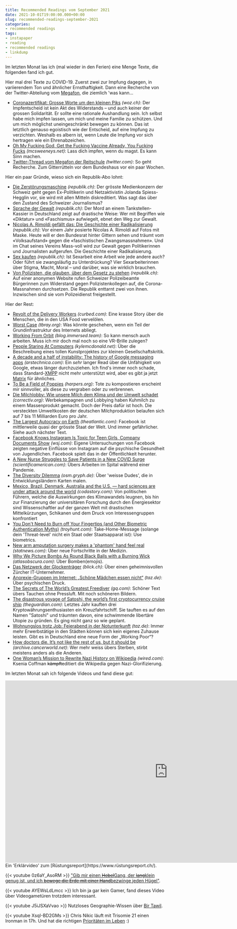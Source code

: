 ```yaml
---
title: Recommended Readings vom September 2021
date: 2021-10-01T19:00:00.000+00:00
slug: recommended-readings-september-2021
categories:
- recommended readings
tags:
- instapaper
- reading
- recommended readings
- linkdump
---
```


Im letzten Monat las ich (mal wieder in den Ferien) eine Menge Texte, die folgenden fand ich gut.

Hier mal drei Texte zu COVID-19.
Zuerst zwei zur Impfung dagegen, in variierendem Ton und ähnlicher Ernsthaftigkeit.
Dann eine Recherche von der Twitter-Abteilung vom [Megafon](https://www.megafon.ch/), die ziemlich 'was kann...

- [Coronazertifikat: Grosse Worte um den kleinen Piks](https://www.woz.ch/-bc90) *(woz.ch)*: Der Impfentscheid ist kein Akt des Widerstands – und auch keiner der grossen Solidarität. Er sollte eine rationale Aushandlung sein. Ich selbst habe mich impfen lassen, um mich und meine Familie zu schützen. Und um mich möglichst uneingeschränkt bewegen zu können. Das ist letztlich genauso egoistisch wie der Entscheid, auf eine Impfung zu verzichten. Weshalb es albern ist, wenn Leute die Impfung vor sich hertragen wie ein Ehrenabzeichen.
- [Oh My Fucking God, Get the Fucking Vaccine Already, You Fucking Fucks](https://www.mcsweeneys.net/articles/oh-my-fucking-god-get-the-fucking-vaccine-already-you-fucking-fucks) *(mcsweeneys.net)*: Lass dich impfen, wenn du magst. Es kann Sinn machen.
- [Twitter-Thread vom Megafon der Reitschule](https://mobile.twitter.com/Megafon_RS_Bern/status/1439439311619903488) *(twitter.com)*: So geht Recherche. Zum Gitterrütteln vor dem Bundeshaus vor ein paar Wochen.

Hier ein paar Gründe, wieso sich ein Republik-Abo lohnt:

- [Die Zerstörungs­maschine](https://www.republik.ch/2021/08/06/die-zerstoerungs-maschine) *(republik.ch)*: Der grösste Medienkonzern der Schweiz geht gegen Ex-Politikerin und Netzaktivistin Jolanda Spiess-Hegglin vor, sie wird mit allen Mitteln diskreditiert. Was sagt das über den Zustand des Schweizer Journalismus?
- [Sprache der Gewalt](https://www.republik.ch/2021/09/21/sprache-der-gewalt) *(republik.ch)*: Der Mord an einem Tankstellen-Kassier in Deutschland zeigt auf drastische Weise: Wer mit Begriffen wie «Diktatur» und «Faschismus» aufwiegelt, ebnet den Weg zur Gewalt.
- [Nicolas A. Rimoldi gefällt das: Die Geschichte einer Radikalisierung](https://www.republik.ch/2021/09/17/nicolas-a-rimoldi-gefaellt-das) *(republik.ch)*: Vor einem Jahr posierte Nicolas A. Rimoldi auf Fotos mit Maske. Heute will er den Bundesrat hinter Gittern sehen und träumt vom «Volks­aufstand» gegen die «faschistischen Zwangs­massnahmen». Und im Chat seines Vereins Mass-voll wird zur Gewalt gegen Politikerinnen und Journalisten aufgerufen. Die Geschichte einer Radikalisierung.
- [Sex kaufen](https://www.republik.ch/2021/10/02/sex-kaufen) *(republik.ch)*: Ist Sexarbeit eine Arbeit wie jede andere auch? Oder führt sie zwangs­läufig zu Unterdrückung? Vier Sex­arbeiterinnen über Stigma, Macht, Moral – und darüber, was sie wirklich brauchen.
- [Von Polizisten, die glauben, über dem Gesetz zu stehen](https://www.republik.ch/2021/10/08/von-polizisten-die-glauben-ueber-dem-gesetz-zu-stehen) *(republik.ch)*: Auf einer anonymen Website rufen Schweizer Polizei­beamte Bürgerinnen zum Widerstand gegen Polizisten­kollegen auf, die Corona-Massnahmen durchsetzen. Die Republik enttarnt zwei von ihnen. Inzwischen sind sie vom Polizei­dienst freigestellt.

Hier der Rest:

- [Revolt of the Delivery Workers](https://www.curbed.com/article/nyc-delivery-workers.html) *(curbed.com)*: Eine krasse Story über die Menschen, die in den USA Food vervelölen.
- [Worst Case](https://www.tbray.org/ongoing/When/202x/2021/10/08/The-WOrst-Case) *(tbray.org)*: Was könnte geschehen, wenn ein Teil der Grundinfrastruktur des Internets abliegt.
- [Working From Orbit](https://blog.immersed.team/working-from-orbit-39bf95a6d385) *(blog.immersed.team)*: So kann mensch auch arbeiten. Muss ich mir doch mal noch so eine VR-Brille zulegen?
- [People Staring At Computers](https://kylemcdonald.net/psac) *(kylemcdonald.net)*: Über die Beschreibung eines tollen Kunstprojektes zur kleinen Gesellschaftskritik.
- [A decade and a half of instability: The history of Google messaging apps](https://arstechnica.com/gadgets/2021/08/a-decade-and-a-half-of-instability-the-history-of-google-messaging-apps/) *(arstechnica.com)*: Ein *sehr* langer Read über die Unfähigkeit von Google, etwas länger durchzuziehen. Ich find's immer noch schade, dass Standard-[XMPP](https://en.wikipedia.org/wiki/XMPP) nicht mehr unterstützt wird, aber es gibt ja jetzt [Matrix](https://matrix.org/) für ähnliches.
- [To Be a Field of Poppies](https://harpers.org/archive/2021/10/to-be-a-field-of-poppies-natural-organic-reduction-composting-corpse/) *(harpers.org)*: Tote zu kompostieren erscheint mir sinnvoller, als diese zu vergraben oder zu verbrennen.
- [Die Milchlobby: Wie unsere Milch dem Klima und der Umwelt schadet](https://correctiv.org/top-stories/2021/09/21/die-milchlobby-wie-unsere-milch-klima-und-umwelt-schadet/) *(correctiv.org)*: Werbekampagnen und Lobbying haben Kuhmilch zu einem Massenprodukt gemacht. Doch der Preis dafür ist hoch. Die versteckten Umweltkosten der deutschen Milchproduktion belaufen sich auf 7 bis 11 Milliarden Euro pro Jahr.
- [The Largest Autocracy on Earth](https://www.theatlantic.com/magazine/archive/2021/11/facebook-authoritarian-hostile-foreign-power/620168/) *(theatlantic.com)*: Facebook ist mittlerweile quasi der grösste Staat der Welt. Und immer gefährlicher. Siehe auch nächster Text.
- [Facebook Knows Instagram Is Toxic for Teen Girls, Company Documents Show](https://www.wsj.com/articles/facebook-knows-instagram-is-toxic-for-teen-girls-company-documents-show-11631620739) *(wsj.com)*: Eigene Untersuchungen von Facebook zeigten negative Einflüsse von Instagram auf die psychische Gesundheit von Jugendlichen. Facebook spielt das in der Öffentlichkeit herunter.
- [A New Nurse Struggles to Save Patients in a New COVID Surge](https://www.scientificamerican.com/article/a-new-nurse-struggles-to-save-patients-in-a-new-covid-surge/) *(scientificamerican.com)*: Übers Arbeiten im Spital während einer Pandemie.
- [The Diversity Dilemma](https://osm.gryph.de/2019/12/the-diversity-dilemma/) *(osm.gryph.de)*: Über 'weisse Dudes', die in Entwicklungsländern Karten malen.
- [Mexico, Brazil, Denmark, Australia and the U.S. — hard sciences are under attack around the world](https://www.codastory.com/waronscience/attacks-hard-sciences/) *(codastory.com)*: Von politischen Führern, welche die Auswirkungen des Klimawandels leugnen, bis hin zur Finanzierung der universitären Forschung durch den Energiesektor sind Wissenschaftler auf der ganzen Welt mit drastischen Mittelkürzungen, Schikanen und dem Druck von Interessengruppen konfrontiert
- [You Don't Need to Burn off Your Fingertips (and Other Biometric Authentication Myths)](https://www.troyhunt.com/you-dont-need-to-burn-off-your-fingertips-and-other-biometric-myths/) *(troyhunt.com)*: Take-Home-Message (solange dein 'Threat-level' nicht ein Staat oder Staatsapparat ist): Use biometrics.
- [New arm amputation surgery makes a 'phantom' hand feel real](https://www.statnews.com/2021/09/14/i-can-still-feel-it-new-arm-amputation-surgery-makes-a-phantom-hand-seem-real/) *(statnews.com)*: Über neue Fortschritte in der Medizin.
- [Why We Picture Bombs As Round Black Balls with a Burning Wick](http://www.atlasobscura.com/articles/why-we-picture-bombs-as-round-black-balls-with-a-burning-wick) *(atlasobscura.com)*: Über Bomben(emojis).
- [Das Netzwerk der Glockenträger](https://www.blick.ch/schweiz/wer-hinter-den-freiheitstrychlern-steht-das-stille-netzwerk-der-freiheitstrychler-id16842973.html) *(blick.ch)*: Über einen geheimnisvollen Zürcher IT-Unternehmer.
- [Anorexie-Gruppen im Internet: „Schöne Mädchen essen nicht“](https://taz.de/!5799572/) *(taz.de)*: Über psychischen Druck.
- [The Secrets of The World’s Greatest Freediver](https://www.gq.com/story/freediver-alexey-molchanov-profile) *(gq.com)*: Schöner Text übers Tauchen ohne Pressluft. Mit noch schöneren Bildern.
- [The disastrous voyage of Satoshi, the world’s first cryptocurrency cruise ship](https://www.theguardian.com/news/2021/sep/07/disastrous-voyage-satoshi-cryptocurrency-cruise-ship-seassteading) *(theguardian.com)*: Letztes Jahr kauften drei Kryptowährungsenthusiasten ein Kreuzfahrtschiff. Sie tauften es auf den Namen "Satoshi" und träumten davon, eine schwimmende libertäre Utopie zu gründen. Es ging nicht ganz so wie geplant.
- [Wohnungslos trotz Job: Feierabend in der Notunterkunft](https://taz.de/!5794140/) *(taz.de)*: Immer mehr Erwerbstätige in den Städten können sich kein eigenes Zuhause  leisten. Gibt es in Deutschland eine neue Form der „Working Poor“?
- [How doctors die. It’s not like the rest of us, but it should be](https://archive.cancerworld.net/featured/how-doctors-die/) *(archive.cancerworld.net)*: Wer mehr weiss übers Sterben, stirbt meistens anders als die Anderen.
- [One Woman’s Mission to Rewrite Nazi History on Wikipedia](https://www.wired.com/story/one-womans-mission-to-rewrite-nazi-history-wikipedia/) *(wired.com)*: Ksenia Coffman <del>kämpft</del>editiert die Wikipedia gegen Nazi-Glorifizierung.
  
Im letzten Monat sah ich folgende Videos und fand diese gut:

<iframe width="1024" height="576" src="https://media.ccc.de/v/wk04-7552-schweizer-technologie-fr-den-krieg-ein-verschwiegenes-business/oembed" frameborder="0" allowfullscreen></iframe>
Ein 'Erklärvideo' zum [Rüstungsreport](https://www.rüstungsreport.ch/).

{{< youtube 0z6aY_AsoRM >}}
["Gib mir einen <del>Hebel</del>Gang, der <del>lang</del>klein genug ist, und ich <del>bewege die Erde mit einer Hand</del>bezwinge jeden Hügel"](https://de.wikiquote.org/wiki/Archimedes).

{{< youtube AYEWsLdLmcc >}}
Ich bin ja gar kein Gamer, fand dieses Video über Videogametüren trotzdem interessant.

{{< youtube J5iJSXaVvao >}}
Nutzloses Geographie-Wissen über [Bir Tawil](https://en.wikipedia.org/wiki/Bir_Tawil).

{{< youtube XsqI-BD2GMs >}}
Chris Nikic läuft mit Trisomie 21 einen Ironman in 17h. Und hat die richtigen [Prioritäten im Leben](https://www.youtube.com/watch?v=XsqI-BD2GMs&t=311s) :)
